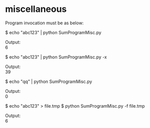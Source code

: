 # miscellaneous

Program invocation must be as below:

$ echo "abc123" | python SumProgramMisc.py 

Output:  
6


$ echo "abc123" | python SumProgramMisc.py -x

Output:  
39


$ echo "qq" | python SumProgramMisc.py 

Output:  
0


$ echo "abc123" > file.tmp
$ python SumProgramMisc.py -f file.tmp

Output:  
6
